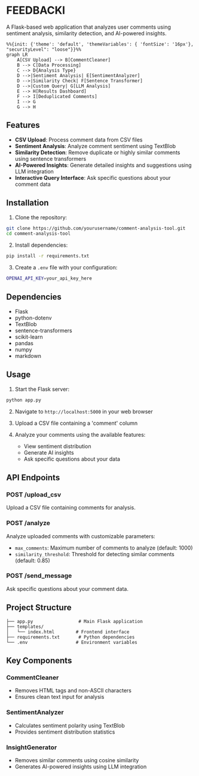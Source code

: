 # FEEDBACKl

A Flask-based web application that analyzes user comments using sentiment analysis, similarity detection, and AI-powered insights.

```mermaid
%%{init: {'theme': 'default', 'themeVariables': { 'fontSize': '16px'}, "securityLevel": "loose"}}%%
graph LR
    A[CSV Upload] --> B[CommentCleaner]
    B --> C[Data Processing]
    C --> D{Analysis Type}
    D -->|Sentiment Analysis| E[SentimentAnalyzer]
    D -->|Similarity Check| F[Sentence Transformer]
    D -->|Custom Query| G[LLM Analysis]
    E --> H[Results Dashboard]
    F --> I[Deduplicated Comments]
    I --> G
    G --> H
```

## Features

- **CSV Upload**: Process comment data from CSV files
- **Sentiment Analysis**: Analyze comment sentiment using TextBlob
- **Similarity Detection**: Remove duplicate or highly similar comments using sentence transformers
- **AI-Powered Insights**: Generate detailed insights and suggestions using LLM integration
- **Interactive Query Interface**: Ask specific questions about your comment data

## Installation

1. Clone the repository:
```bash
git clone https://github.com/yourusername/comment-analysis-tool.git
cd comment-analysis-tool
```

2. Install dependencies:
```bash
pip install -r requirements.txt
```

3. Create a `.env` file with your configuration:
```bash
OPENAI_API_KEY=your_api_key_here
```

## Dependencies

- Flask
- python-dotenv
- TextBlob
- sentence-transformers
- scikit-learn
- pandas
- numpy
- markdown

## Usage

1. Start the Flask server:
```bash
python app.py
```

2. Navigate to `http://localhost:5000` in your web browser

3. Upload a CSV file containing a 'comment' column

4. Analyze your comments using the available features:
   - View sentiment distribution
   - Generate AI insights
   - Ask specific questions about your data

## API Endpoints

### POST /upload_csv
Upload a CSV file containing comments for analysis.

### POST /analyze
Analyze uploaded comments with customizable parameters:
- `max_comments`: Maximum number of comments to analyze (default: 1000)
- `similarity_threshold`: Threshold for detecting similar comments (default: 0.85)

### POST /send_message
Ask specific questions about your comment data.

## Project Structure

```
├── app.py                 # Main Flask application
├── templates/
│   └── index.html        # Frontend interface
├── requirements.txt       # Python dependencies
└── .env                  # Environment variables
```

## Key Components

### CommentCleaner
- Removes HTML tags and non-ASCII characters
- Ensures clean text input for analysis

### SentimentAnalyzer
- Calculates sentiment polarity using TextBlob
- Provides sentiment distribution statistics

### InsightGenerator
- Removes similar comments using cosine similarity
- Generates AI-powered insights using LLM integration

